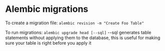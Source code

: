 # Alembic migrations

To create a migration file: `alembic revision -m "Create Foo Table"`


To run migrations: `alembic upgrade head [--sql]`
--sql generates table statements without applying them to the database, this is useful for making sure your table is right before you apply it
